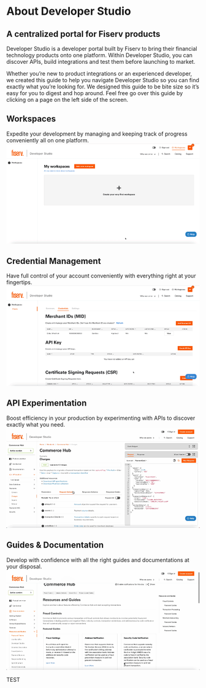 # About Developer Studio

## A centralized portal for Fiserv products

Developer Studio is a developer portal built by Fiserv to bring their financial technology products onto one platform. Within Developer Studio, you can discover APIs, build integrations and test them before launching to market. 

Whether you’re new to product integrations or an experienced developer, we created this guide to help you navigate Developer Studio so you can find exactly what you’re looking for. We designed this guide to be bite size so it’s easy for you to digest and hop around. Feel free go over this guide by clicking on a page on the left side of the screen.

## Workspaces

Expedite your development by managing and keeping track of progress conveniently all on one platform.
![Workspaces](../assets/images/Workspaces.gif)

## Credential Management

Have full control of your account conveniently with everything right at your fingertips.
![Credential Management](../assets/images/Credential-Management.gif)

## API Experimentation

Boost efficiency in your production by experimenting with APIs to discover exactly what you need.
![API Experimentation](../assets/images/api-experimentation%20(1).gif)



## Guides & Documentation

Develop with confidence with all the right guides and documentations at your disposal.
![Guides & Documentation.gif](../assets/images/guides-documentation(1).gif)

TEST
